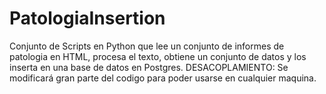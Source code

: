 # PatologiaInsertion
Conjunto de Scripts en Python que lee un conjunto de informes de patologia en HTML, procesa el texto, obtiene un conjunto de datos y los inserta en una base de datos en Postgres.
DESACOPLAMIENTO: Se modificará gran parte del codigo para poder usarse en cualquier maquina.
